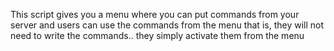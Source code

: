 This script gives you a menu where you can put commands from your server and users can use the commands from the menu
that is, they will not need to write the commands.. they simply activate them from the menu
